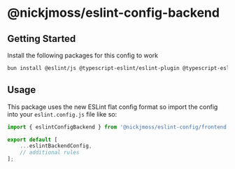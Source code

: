 # @nickjmoss/eslint-config-backend

## Getting Started

Install the following packages for this config to work

```bash
bun install @eslint/js @typescript-eslint/eslint-plugin @typescript-eslint/parser eslint eslint-plugin-prettier prettier
```

## Usage

This package uses the new ESLint flat config format so import the config into your `eslint.config.js` file like so:

```js
import { eslintConfigBackend } from '@nickjmoss/eslint-config/frontend';

export default [
    ...eslintBackendConfig,
    // additional rules
];
```
